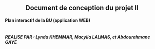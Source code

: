 
<center><h2>Document de conception du projet II </h2></center>
<h4>Plan interactif de la BU (application WEB)</h4>
<img src :"https://www.facebook.com/photo.php?fbid=803060456470688&set=a.738443296265738.1073741827.100003002233843&type=3"> </img>
<h5>REALISE PAR : Lynda KHEMMAR, Macylia LALMAS, et Abdourahmane GAYE</h5>

